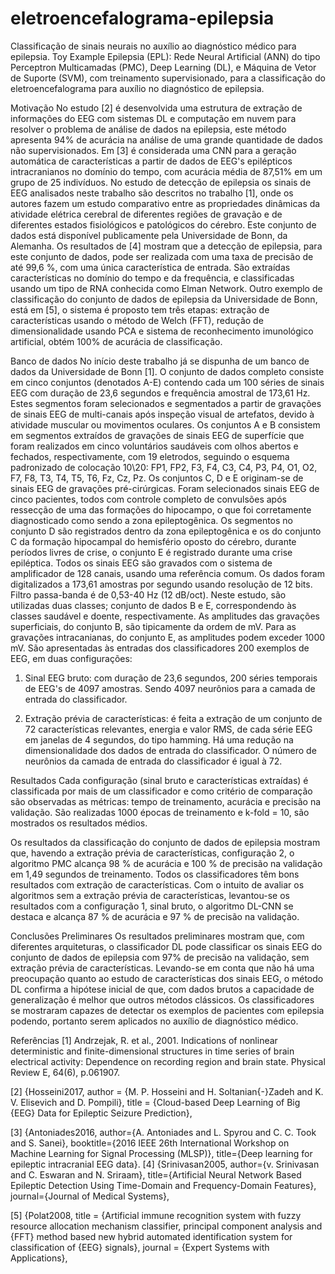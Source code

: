 # eletroencefalograma-epilepsia
Classificação de sinais neurais no auxílio ao diagnóstico médico para epilepsia.
Toy Example Epilepsia (EPL): Rede Neural Artificial (ANN) do tipo Perceptron Multicamadas (PMC), Deep Learning (DL), e Máquina de Vetor de Suporte (SVM), com treinamento supervisionado, para a classificação do eletroencefalograma para auxílio no diagnóstico de epilepsia.

Motivação
No estudo [2] é desenvolvida uma estrutura de extração de informações do EEG com sistemas DL e computação em nuvem para resolver o problema de análise de dados na epilepsia, este método apresenta 94% de acurácia na análise de uma grande quantidade de dados não supervisionados. Em [3] é considerada uma CNN para a geração automática de características a partir de dados de EEG's epilépticos intracranianos no domínio do tempo, com acurácia média de 87,51% em um grupo de 25 indivíduos.
No estudo de detecção de epilepsia os sinais de EEG analisados neste trabalho são descritos no trabalho [1], onde os autores fazem um estudo comparativo entre as propriedades dinâmicas da atividade elétrica cerebral de diferentes regiões de gravação e de diferentes estados fisiológicos e patológicos do cérebro. Este conjunto de dados está disponível publicamente pela Universidade de Bonn, da Alemanha.
Os resultados de [4] mostram que a detecção de epilepsia, para este conjunto de dados, pode ser realizada com uma taxa de precisão de até 99,6 %, com uma única característica de entrada. São extraídas características no domínio do tempo e da frequência, e classificadas usando um tipo de RNA conhecida como Elman Network. Outro exemplo de classificação do conjunto de dados de epilepsia da Universidade de Bonn, está em [5], o sistema é proposto tem três etapas: extração de características usando o método de Welch (FFT), redução de dimensionalidade usando PCA e sistema de reconhecimento imunológico artificial, obtém 100\% de acurácia de classificação.

Banco de dados
No início deste trabalho já se dispunha de um banco de dados da Universidade de Bonn [1].
O conjunto de dados completo consiste em cinco conjuntos (denotados A-E) contendo cada um 100 séries de sinais EEG com duração de 23,6 segundos e frequência amostral de 173,61 Hz. Estes segmentos foram selecionados e segmentados a partir de gravações de sinais EEG de multi-canais após inspeção visual de artefatos, devido à atividade muscular ou movimentos oculares. Os conjuntos A e B consistem em segmentos extraídos de gravações de sinais EEG de superfície que foram realizados em cinco voluntários saudáveis com olhos abertos e fechados, respectivamente, com 19 eletrodos, seguindo o esquema padronizado de colocação 10\20: FP1, FP2, F3, F4, C3, C4, P3, P4, O1, O2, F7, F8, T3, T4, T5, T6, Fz, Cz, Pz. 
Os conjuntos C, D e E originam-se de sinais EEG de gravações pré-cirúrgicas. Foram selecionados sinais EEG de cinco pacientes, todos com controle completo de convulsões após ressecção de uma das formações do hipocampo, o que foi corretamente diagnosticado como sendo a zona epileptogênica. Os segmentos no conjunto D são registrados dentro da zona epileptogênica e os do conjunto C da formação hipocampal do hemisfério oposto do cérebro, durante períodos livres de crise, o conjunto E é registrado durante uma crise epiléptica.
Todos os sinais EEG são gravados com o sistema de amplificador de 128 canais, usando uma referência comum. Os dados foram digitalizados a 173,61 amostras por segundo usando resolução de 12 bits. Filtro passa-banda é de 0,53-40 Hz (12 dB/oct). 
Neste estudo, são utilizadas duas classes; conjunto de dados B e E, correspondendo às classes saudável e doente, respectivamente. 
As amplitudes das gravações superficiais, do conjunto B, são tipicamente da ordem de mV. Para as gravações intracanianas, do conjunto E, as amplitudes podem exceder 1000 mV. 
São apresentadas às entradas dos classificadores 200 exemplos de EEG, em duas configurações:
1.	Sinal EEG bruto: com duração de 23,6 segundos, 200 séries temporais de EEG's de 4097 amostras. Sendo 4097 neurônios para a camada de entrada do classificador.

2.	Extração prévia de características: é feita a extração de um conjunto de 72 características relevantes, energia e valor RMS, de cada série EEG em janelas de 4 segundos, do tipo hamming. Há uma redução na dimensionalidade dos dados de entrada do classificador. O número de neurônios da camada de entrada do classificador é igual à 72.

Resultados
Cada configuração (sinal bruto e características extraídas) é classificada por mais de um classificador e como critério de comparação são observadas as métricas: tempo de treinamento, acurácia e precisão na validação.
São realizadas 1000 épocas de treinamento e k-fold = 10, são mostrados os resultados médios.

Os resultados da classificação do conjunto de dados de epilepsia mostram que, havendo a extração prévia de características, configuração 2, o algoritmo PMC alcança 98 % de acurácia e 100 % de precisão na validação em 1,49 segundos de treinamento. Todos os classificadores têm bons resultados com extração de características.
Com o intuito de avaliar os algoritmos sem a extração prévia de características, levantou-se os resultados com a configuração 1, sinal bruto, o algoritmo DL-CNN se destaca e alcança 87 % de acurácia e 97 % de precisão na validação.

Conclusões Preliminares
Os resultados preliminares mostram que, com diferentes arquiteturas, o classificador DL pode classificar os sinais EEG do conjunto de dados de epilepsia com 97% de precisão na validação, sem extração prévia de características. Levando-se em conta que não há uma preocupação quanto ao estudo de características dos sinais EEG, o método DL confirma a hipótese inicial de que, com dados brutos a capacidade de generalização é melhor que outros métodos clássicos. 
Os classificadores se mostraram capazes de detectar os exemplos de pacientes com epilepsia podendo, portanto serem aplicados no auxílio de diagnóstico médico. 

Referências
[1]	Andrzejak, R. et al., 2001. Indications of nonlinear deterministic and finite-dimensional structures in time series of brain electrical activity: Dependence on recording region and brain state. Physical Review E, 64(6), p.061907.

[2]	 {Hosseini2017, author    = {M. P. Hosseini and H. Soltanian{-}Zadeh and
	K. V. Elisevich and D. Pompili},
title     = {Cloud-based Deep Learning of Big {EEG} Data for Epileptic Seizure Prediction},
	
[3]	{Antoniades2016, 
	author={A. Antoniades and L. Spyrou and C. C. Took and S. Sanei}, 
	booktitle={2016 IEEE 26th International Workshop on Machine Learning for Signal Processing (MLSP)}, 
	title={Deep learning for epileptic intracranial EEG data}.
[4]	{Srinivasan2005,
	author={v. Srinivasan and C. Eswaran and N. Sriraam},
	title={Artificial Neural Network Based Epileptic Detection Using Time-Domain and Frequency-Domain Features},
	journal={Journal of Medical Systems},
	

[5]	{Polat2008,
title = {Artificial immune recognition system with fuzzy resource allocation mechanism classifier, principal component analysis and \{FFT\} method based new hybrid automated identification system for classification of \{EEG\} signals},
	journal = {Expert Systems with Applications},


	

	

